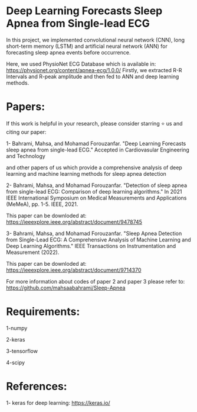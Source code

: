 # Deep Learning Forecasts Sleep Apnea from Single-lead ECG

In this project, we implemented convolutional neural network (CNN), long short-term memory (LSTM) and artificial neural network (ANN) for forecasting sleep
apnea events before occurrence. 

Here, we used PhysioNet ECG Database which is available in: https://physionet.org/content/apnea-ecg/1.0.0/ 
Firstly, we extracted R-R Intervals and R-peak amplitude and then fed to ANN and deep learning methods.


# Papers:

If this work is helpful in your research, please consider starring ⭐ us and citing our paper:

1- Bahrami, Mahsa, and Mohamad Forouzanfar. "Deep Learning Forecasts sleep apnea from single-lead ECG." Accepted in Cardiovasular Engineering and Technology


and other papers of us which provide a comprehensive analysis of deep learning and machine learning methods for sleep apnea detection

2- Bahrami, Mahsa, and Mohamad Forouzanfar. "Detection of sleep apnea from single-lead ECG: Comparison of deep learning algorithms." In 2021 IEEE International Symposium on Medical Measurements and Applications (MeMeA), pp. 1-5. IEEE, 2021.

This paper can be downloded at: https://ieeexplore.ieee.org/abstract/document/9478745

3- Bahrami, Mahsa, and Mohamad Forouzanfar. "Sleep Apnea Detection from Single-Lead ECG: A Comprehensive Analysis of Machine Learning and Deep Learning Algorithms." IEEE Transactions on Instrumentation and Measurement (2022).

This paper can be downloded at: https://ieeexplore.ieee.org/abstract/document/9714370

For more information about codes of paper 2 and paper 3 please refer to: https://github.com/mahsaabahrami/Sleep-Apnea



# Requirements:

1-numpy

2-keras

3-tensorflow

4-scipy


# References:

1- keras for deep learning: https://keras.io/  

